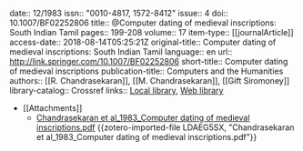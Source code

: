 date:: 12/1983
issn:: "0010-4817, 1572-8412"
issue:: 4
doi:: 10.1007/BF02252806
title:: @Computer dating of medieval inscriptions: South Indian Tamil
pages:: 199-208
volume:: 17
item-type:: [[journalArticle]]
access-date:: 2018-08-14T05:25:21Z
original-title:: Computer dating of medieval inscriptions: South Indian Tamil
language:: en
url:: http://link.springer.com/10.1007/BF02252806
short-title:: Computer dating of medieval inscriptions
publication-title:: Computers and the Humanities
authors:: [[R. Chandrasekaran]], [[M. Chandrasekaran]], [[Gift Siromoney]]
library-catalog:: Crossref
links:: [Local library](zotero://select/groups/2386895/items/S4XGPGK6), [Web library](https://www.zotero.org/groups/2386895/items/S4XGPGK6)

- [[Attachments]]
	- [Chandrasekaran et al_1983_Computer dating of medieval inscriptions.pdf](https://moscow.sci-hub.se/678/c82ad709575c24af0f9f48bb45afaef7/chandrasekaran1983.pdf#navpanes=0&view=FitH) {{zotero-imported-file LDAEG5SX, "Chandrasekaran et al_1983_Computer dating of medieval inscriptions.pdf"}}